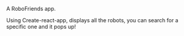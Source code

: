 A RoboFriends app.

Using Create-react-app, displays all the robots, you can search for a specific one and it pops up!